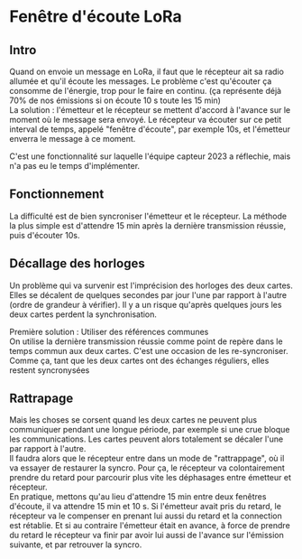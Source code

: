 # Fenêtre d'écoute LoRa

## Intro

Quand on envoie un message en LoRa, il faut que le récepteur ait sa radio allumée et qu'il écoute les messages. Le problème c'est qu'écouter ça consomme de l'énergie, trop pour le faire en continu. (ça représente déjà 70% de nos émissions si on écoute 10 s toute les 15 min)  
La solution : l'émetteur et le récepteur se mettent d'accord à l'avance sur le moment où le message sera envoyé. Le récepteur va écouter sur ce petit interval de temps, appelé "fenêtre d'écoute", par exemple 10s, et l'émetteur enverra le message à ce moment.

C'est une fonctionnalité sur laquelle l'équipe capteur 2023 a réflechie, mais n'a pas eu le temps d'implémenter. 

## Fonctionnement

La difficulté est de bien syncroniser l'émetteur et le récepteur. La méthode la plus simple est d'attendre 15 min après la dernière transmission réussie, puis d'écouter 10s.

## Décallage des horloges

Un problème qui va survenir est l'imprécision des horloges des deux cartes. Elles se décalent de quelques secondes par jour l'une par rapport à l'autre (ordre de grandeur à vérifier). Il y a un risque qu'après quelques jours les deux cartes perdent la synchronisation.  

Première solution : Utiliser des références communes  
On utilise la dernière transmission réussie comme point de repère dans le temps commun aux deux cartes. C'est une occasion de les re-syncroniser.  
Comme ça, tant que les deux cartes ont des échanges réguliers, elles restent syncronysées

## Rattrapage

Mais les choses se corsent quand les deux cartes ne peuvent plus communiquer pendant une longue période, par exemple si une crue bloque les communications. Les cartes peuvent alors totalement se décaler l'une par rapport à l'autre.  
Il faudra alors que le récepteur entre dans un mode de "rattrappage", où il va essayer de restaurer la syncro. Pour ça, le récepteur va colontairement prendre du retard pour parcourir plus vite les déphasages entre émetteur et récepteur.  
En pratique, mettons qu'au lieu d'attendre 15 min entre deux fenêtres d'écoute, il va attendre 15 min et 10 s. Si l'émetteur avait pris du retard, le récepteur va le compenser en prenant lui aussi du retard et la connection est rétablie. Et si au contraire l'émetteur était en avance, à force de prendre du retard le récepteur va finir par avoir lui aussi de l'avance sur l'émission suivante, et par retrouver la syncro.